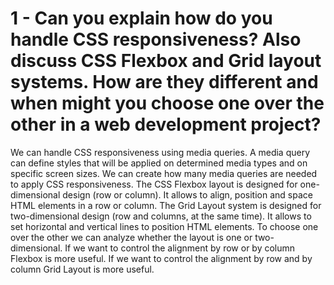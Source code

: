 # 1 - Can you explain how do you handle CSS responsiveness? Also discuss CSS Flexbox and Grid layout systems. How are they different and when might you choose one over the other in a web development project?

  We can handle CSS responsiveness using media queries. A media query can define styles that will be applied on determined media types and on specific screen sizes. We can create how many media queries are needed to apply CSS responsiveness.
  The CSS Flexbox layout is designed for one-dimensional design (row or column). It allows to align, position and space HTML elements in a row or column.
  The Grid Layout system is designed for two-dimensional design (row and columns, at the same time). It allows to set horizontal and vertical lines to position HTML elements.
  To choose one over the other we can analyze whether the layout is one or two-dimensional. If we want to control the alignment by row or by column Flexbox is more useful. If we want to control the alignment by row and by column Grid Layout is more useful.
